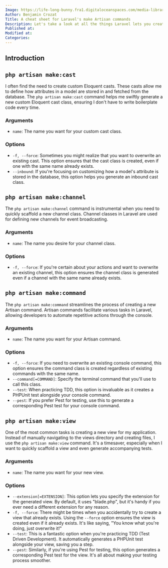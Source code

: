 ```yaml
---
Image: https://life-long-bunny.fra1.digitaloceanspaces.com/media-library/production/200/XnsONzJDj3IALgpO0s15evU2bKoPQx-metabWFrZS1jb21tYW5kcy5qcGc%3D-.jpg
Author: Benjamin Crozat
Title: A cheat sheet for Laravel's make Artisan commands
Description: Let's take a look at all the things Laravel lets you create through its Artisan commands.
Published at: 
Modified at: 
Categories: 
---
```


## Introduction

## `php artisan make:cast`

I often find the need to create custom Eloquent casts. These casts allow me to define how attributes in a model are stored in and fetched from the database. The `php artisan make:cast` command helps me swiftly generate a new custom Eloquent cast class, ensuring I don't have to write boilerplate code every time.

### Arguments

- `name`: The name you want for your custom cast class.

### Options

- `-f, --force`: Sometimes you might realize that you want to overwrite an existing cast. This option ensures that the cast class is created, even if one with the same name already exists.
- `--inbound`: If you're focusing on customizing how a model's attribute is stored in the database, this option helps you generate an inbound cast class.

## `php artisan make:channel`

The `php artisan make:channel` command is instrumental when you need to quickly scaffold a new channel class. Channel classes in Laravel are used for defining new channels for event broadcasting.

### Arguments

- `name`: The name you desire for your channel class.

### Options

- `-f, --force`: If you're certain about your actions and want to overwrite an existing channel, this option ensures the channel class is generated even if a channel with the same name already exists.

## `php artisan make:command`

The `php artisan make:command` streamlines the process of creating a new Artisan command. Artisan commands facilitate various tasks in Laravel, allowing developers to automate repetitive actions through the console.

### Arguments

- `name`: The name you want for your Artisan command.

### Options

- `-f, --force`: If you need to overwrite an existing console command, this option ensures the command class is created regardless of existing commands with the same name.
- `--command[=COMMAND]`: Specify the terminal command that you'll use to call this class.
- `--test`: When practicing TDD, this option is invaluable as it creates a PHPUnit test alongside your console command.
- `--pest`: If you prefer Pest for testing, use this to generate a corresponding Pest test for your console command.

## `php artisan make:view`

One of the most common tasks is creating a new view for my application. Instead of manually navigating to the views directory and creating files, I use the `php artisan make:view` command. It's a timesaver, especially when I want to quickly scaffold a view and even generate accompanying tests.

### Arguments

- `name`: The name you want for your new view.

### Options

- `--extension[=EXTENSION]`: This option lets you specify the extension for the generated view. By default, it uses "blade.php", but it's handy if you ever need a different extension for any reason.
- `-f, --force`: There might be times when you accidentally try to create a view that already exists. Using the `--force` option ensures the view is created even if it already exists. It's like saying, "You know what you're doing, just overwrite it!"
- `--test`: This is a fantastic option when you're practicing TDD (Test Driven Development). It automatically generates a PHPUnit test alongside your view, saving you a step.
- `--pest`: Similarly, if you're using Pest for testing, this option generates a corresponding Pest test for the view. It's all about making your testing process smoother.
